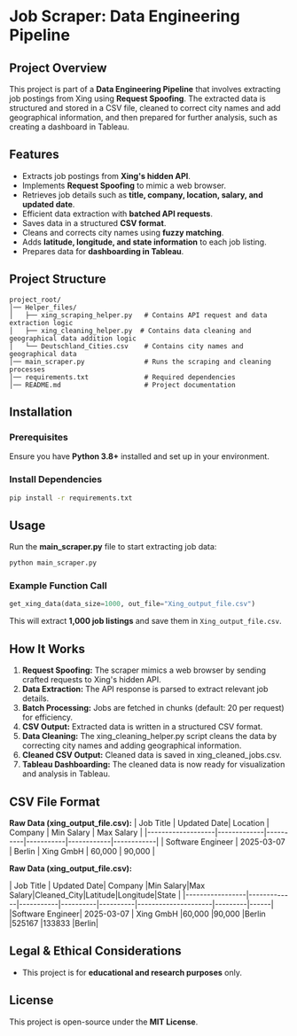 # Job Scraper: Data Engineering Pipeline

## Project Overview

This project is part of a **Data Engineering Pipeline** that involves extracting job postings from Xing using **Request Spoofing**. The extracted data is structured and stored in a CSV file, cleaned to correct city names and add geographical information, and then prepared for further analysis, such as creating a dashboard in Tableau.

## Features

- Extracts job postings from **Xing's hidden API**.
- Implements **Request Spoofing** to mimic a web browser.
- Retrieves job details such as **title, company, location, salary, and updated date**.
- Efficient data extraction with **batched API requests**.
- Saves data in a structured **CSV format**.
- Cleans and corrects city names using **fuzzy matching**.
- Adds **latitude, longitude, and state information** to each job listing.
- Prepares data for **dashboarding in Tableau**.

## Project Structure
```
project_root/
│── Helper_files/
│   ├── xing_scraping_helper.py   # Contains API request and data extraction logic
│   ├── xing_cleaning_helper.py  # Contains data cleaning and geographical data addition logic
│   └── Deutschland_Cities.csv    # Contains city names and geographical data
│── main_scraper.py               # Runs the scraping and cleaning processes
│── requirements.txt              # Required dependencies
│── README.md                     # Project documentation
```

## Installation
### Prerequisites
Ensure you have **Python 3.8+** installed and set up in your environment.

### Install Dependencies
```bash
pip install -r requirements.txt
```

## Usage
Run the **main_scraper.py** file to start extracting job data:
```bash
python main_scraper.py
```
### Example Function Call
```python
get_xing_data(data_size=1000, out_file="Xing_output_file.csv")
```
This will extract **1,000 job listings** and save them in `Xing_output_file.csv`.

## How It Works
1. **Request Spoofing:** The scraper mimics a web browser by sending crafted requests to Xing's hidden API.
2. **Data Extraction:** The API response is parsed to extract relevant job details.
3. **Batch Processing:** Jobs are fetched in chunks (default: 20 per request) for efficiency.
4. **CSV Output:** Extracted data is written in a structured CSV format.
5. **Data Cleaning:** The xing_cleaning_helper.py script cleans the data by correcting city names and adding geographical information.
6. **Cleaned CSV Output:** Cleaned data is saved in xing_cleaned_jobs.csv.
7. **Tableau Dashboarding:** The cleaned data is now ready for visualization and analysis in Tableau.

## CSV File Format
**Raw Data (xing_output_file.csv):**
|     Job Title     | Updated Date| Location | Company   | Min Salary | Max Salary |
|-------------------|-------------|----------|-----------|------------|------------|
| Software Engineer | 2025-03-07  | Berlin   | Xing GmbH | 60,000     | 90,000     |

**Raw Data (xing_output_file.csv):**

|    Job Title    | Updated Date|  Company  |Min Salary|Max Salary|Cleaned_City|Latitude|Longitude|State |
|-----------------|-------------|-----------|----------|----------|---------------------|---------|------|
|Software Engineer| 2025-03-07  | Xing GmbH |60,000    |90,000    |Berlin      |525167  |133833   |Berlin|


## Legal & Ethical Considerations
- This project is for **educational and research purposes** only.

## License
This project is open-source under the **MIT License**.